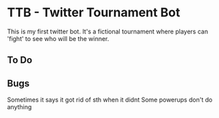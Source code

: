 # TTB - Twitter Tournament Bot

This is my first twitter bot. It's a fictional tournament where players can 'fight' to see who will be the winner.

## To Do

## Bugs
Sometimes it says it got rid of sth when it didnt
Some powerups don't do anything
